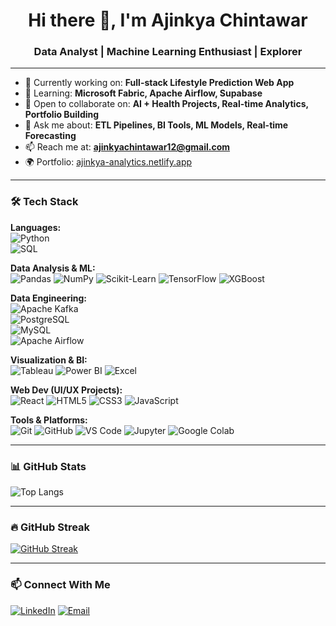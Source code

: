 <h1 align="center">Hi there 👋, I'm Ajinkya Chintawar</h1>
<h3 align="center">Data Analyst | Machine Learning Enthusiast | Explorer</h3>

---

- 🔭 Currently working on: **Full-stack Lifestyle Prediction Web App**  
- 🌱 Learning: **Microsoft Fabric, Apache Airflow, Supabase**  
- 👯 Open to collaborate on: **AI + Health Projects, Real-time Analytics, Portfolio Building**  
- 💬 Ask me about: **ETL Pipelines, BI Tools, ML Models, Real-time Forecasting**  
- 📫 Reach me at: **ajinkyachintawar12@gmail.com**  
- 🌍 Portfolio: [ajinkya-analytics.netlify.app](https://ajinkya-analytics.netlify.app)

---

### 🛠️ Tech Stack

**Languages:**  
![Python](https://img.shields.io/badge/Python-3776AB?style=for-the-badge&logo=python)  
![SQL](https://img.shields.io/badge/SQL-4479A1?style=for-the-badge&logo=postgresql)

**Data Analysis & ML:**  
![Pandas](https://img.shields.io/badge/Pandas-150458?style=for-the-badge&logo=pandas)
![NumPy](https://img.shields.io/badge/NumPy-013243?style=for-the-badge&logo=numpy)
![Scikit-Learn](https://img.shields.io/badge/Scikit--Learn-F7931E?style=for-the-badge&logo=scikit-learn)
![TensorFlow](https://img.shields.io/badge/TensorFlow-FF6F00?style=for-the-badge&logo=tensorflow)
![XGBoost](https://img.shields.io/badge/XGBoost-E2B60A?style=for-the-badge)

**Data Engineering:**  
![Apache Kafka](https://img.shields.io/badge/Kafka-231F20?style=for-the-badge&logo=apachekafka)  
![PostgreSQL](https://img.shields.io/badge/PostgreSQL-336791?style=for-the-badge&logo=postgresql)  
![MySQL](https://img.shields.io/badge/MySQL-4479A1?style=for-the-badge&logo=mysql)  
![Apache Airflow](https://img.shields.io/badge/Airflow-017CEE?style=for-the-badge&logo=apacheairflow)

**Visualization & BI:**  
![Tableau](https://img.shields.io/badge/Tableau-E97627?style=for-the-badge&logo=tableau)
![Power BI](https://img.shields.io/badge/PowerBI-F2C811?style=for-the-badge&logo=powerbi)
![Excel](https://img.shields.io/badge/Excel-217346?style=for-the-badge&logo=microsoft-excel)

**Web Dev (UI/UX Projects):**  
![React](https://img.shields.io/badge/React-61DAFB?style=for-the-badge&logo=react)
![HTML5](https://img.shields.io/badge/HTML5-E34F26?style=for-the-badge&logo=html5)
![CSS3](https://img.shields.io/badge/CSS3-1572B6?style=for-the-badge&logo=css3)
![JavaScript](https://img.shields.io/badge/JavaScript-F7DF1E?style=for-the-badge&logo=javascript)

**Tools & Platforms:**  
![Git](https://img.shields.io/badge/Git-F05032?style=for-the-badge&logo=git)
![GitHub](https://img.shields.io/badge/GitHub-181717?style=for-the-badge&logo=github)
![VS Code](https://img.shields.io/badge/VS%20Code-007ACC?style=for-the-badge&logo=visual-studio-code)
![Jupyter](https://img.shields.io/badge/Jupyter-F37626?style=for-the-badge&logo=jupyter)
![Google Colab](https://img.shields.io/badge/Google--Colab-F9AB00?style=for-the-badge&logo=googlecolab)

---

### 📊 GitHub Stats
![Top Langs](https://github-readme-stats.vercel.app/api/top-langs/?username=ajinkyachintawar&layout=compact&theme=radical)

---

### 🔥 GitHub Streak
[![GitHub Streak](https://streak-stats.demolab.com?user=ajinkyachintawar&theme=tokyonight)](https://git.io/streak-stats)

---

### 📫 Connect With Me

[![LinkedIn](https://img.shields.io/badge/LinkedIn-blue?logo=linkedin&style=for-the-badge)](https://linkedin.com/in/ajinkyachintawar)
[![Email](https://img.shields.io/badge/Gmail-D14836?style=for-the-badge&logo=gmail&logoColor=white)](mailto:ajinkyachintawar12@gmail.com)
